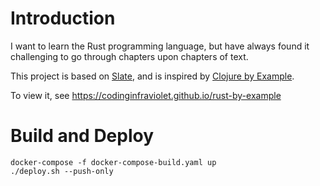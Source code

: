 # Introduction

I want to learn the Rust programming language, but have always found it challenging to go through chapters upon
chapters of text.

This project is based on [Slate](https://github.com/slatedocs/slate), and is inspired by [Clojure by Example](https://kimh.github.io/clojure-by-example/).

To view it, see https://codinginfraviolet.github.io/rust-by-example

# Build and Deploy

```
docker-compose -f docker-compose-build.yaml up
./deploy.sh --push-only
```

